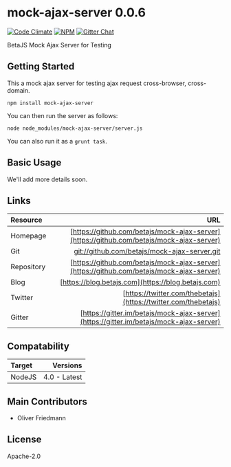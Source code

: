 # mock-ajax-server 0.0.6
[![Code Climate](https://codeclimate.com/github/betajs/mock-ajax-server/badges/gpa.svg)](https://codeclimate.com/github/betajs/mock-ajax-server)
[![NPM](https://img.shields.io/npm/v/mock-ajax-server.svg?style=flat)](https://www.npmjs.com/package/mock-ajax-server)
[![Gitter Chat](https://badges.gitter.im/betajs/mock-ajax-server.svg)](https://gitter.im/betajs/mock-ajax-server)

BetaJS Mock Ajax Server for Testing



## Getting Started


This a mock ajax server for testing ajax request cross-browser, cross-domain.

```shell
npm install mock-ajax-server
```

You can then run the server as follows:

```shell
node node_modules/mock-ajax-server/server.js
```

You can also run it as a `grunt task`.



## Basic Usage


We'll add more details soon.


## Links
| Resource   | URL |
| :--------- | --: |
| Homepage   | [https://github.com/betajs/mock-ajax-server](https://github.com/betajs/mock-ajax-server) |
| Git        | [git://github.com/betajs/mock-ajax-server.git](git://github.com/betajs/mock-ajax-server.git) |
| Repository | [https://github.com/betajs/mock-ajax-server](https://github.com/betajs/mock-ajax-server) |
| Blog       | [https://blog.betajs.com](https://blog.betajs.com) | 
| Twitter    | [https://twitter.com/thebetajs](https://twitter.com/thebetajs) | 
| Gitter     | [https://gitter.im/betajs/mock-ajax-server](https://gitter.im/betajs/mock-ajax-server) | 



## Compatability
| Target | Versions |
| :----- | -------: |
| NodeJS | 4.0 - Latest |






## Main Contributors

- Oliver Friedmann

## License

Apache-2.0








